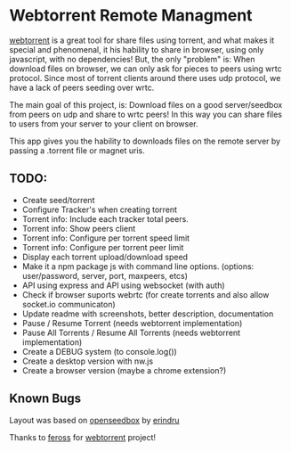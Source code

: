 # Webtorrent Remote Managment

[webtorrent](https://github.com/feross/webtorrent) is a great tool for share files using torrent, and what makes it special and phenomenal, it his hability to share in browser, using only javascript, with no dependencies!
But, the only "problem" is: When download files on browser, we can only ask for pieces to peers using wrtc protocol.
Since most of torrent clients around there uses udp protocol, we have a lack of peers seeding over wrtc.

The main goal of this project, is: Download files on a good server/seedbox from peers on udp and share to wrtc peers!
In this way you can share files to users from your server to your client on browser.

This app gives you the hability to downloads files on the remote server by passing a .torrent file or magnet uris.


TODO:
-------------
* Create seed/torrent
* Configure Tracker's when creating torrent
* Torrent info: Include each tracker total peers.
* Torrent info: Show peers client
* Torrent info: Configure per torrent speed limit
* Torrent info: Configure per torrent peer limit
* Display each torrent upload/download speed
* Make it a npm package js with command line options. (options: user/password, server, port, maxpeers, etcs)
* API using express and API using websocket (with auth)
* Check if browser suports webrtc (for create torrents and also allow socket.io communicaton)
* Update readme with screenshots, better description, documentation
* Pause / Resume Torrent (needs webtorrent implementation)
* Pause All Torrents / Resume All Torrents (needs webtorrent implementation)
* Create a DEBUG system (to console.log())
* Create a desktop version with nw.js
* Create a browser version (maybe a chrome extension?)

Known Bugs
-------------

Layout was based on [openseedbox](https://github.com/erindru/openseedbox/) by [erindru](https://github.com/erindru)

Thanks to [feross](https://github.com/feross) for [webtorrent](https://github.com/feross/webtorrent) project!